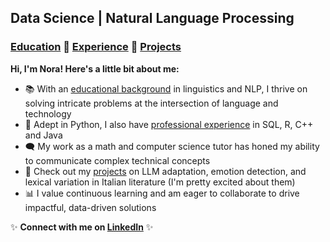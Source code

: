 ## Data Science | Natural Language Processing

### [Education](./education.html) 🔹 [Experience](./experience.html) 🔹 [Projects](./projects.html)

**Hi, I'm Nora! Here's a little bit about me:**
- 📚 With an [educational background](./education.html) in linguistics and NLP, I thrive on solving intricate problems at the intersection of language and technology
- 🐍 Adept in Python, I also have [professional experience](./experience.html) in SQL, R, C++ and Java
- 🗨️ My work as a math and computer science tutor has honed my ability to communicate complex technical concepts
- 🌈 Check out my [projects](./projects.html) on LLM adaptation, emotion detection, and lexical variation in Italian literature (I'm pretty excited about them)
- 📊 I value continuous learning and am eager to collaborate to drive impactful, data-driven solutions

✨ **Connect with me on [LinkedIn](https://www.linkedin.com/in/nora-g-5860b92a1/)** ✨
